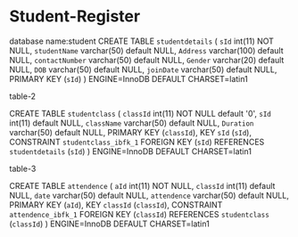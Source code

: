 # Student-Register
database name:student
CREATE TABLE `studentdetails` (
  `sId` int(11) NOT NULL,
  `studentName` varchar(50) default NULL,
  `Address` varchar(100) default NULL,
  `contactNumber` varchar(50) default NULL,
  `Gender` varchar(20) default NULL,
  `DOB` varchar(50) default NULL,
  `joinDate` varchar(50) default NULL,
  PRIMARY KEY  (`sId`)
) ENGINE=InnoDB DEFAULT CHARSET=latin1

table-2

CREATE TABLE `studentclass` (
  `classId` int(11) NOT NULL default '0',
  `sId` int(11) default NULL,
  `className` varchar(50) default NULL,
  `Duration` varchar(50) default NULL,
  PRIMARY KEY  (`classId`),
  KEY `sId` (`sId`),
  CONSTRAINT `studentclass_ibfk_1` FOREIGN KEY (`sId`) REFERENCES `studentdetails` (`sId`)
) ENGINE=InnoDB DEFAULT CHARSET=latin1

table-3

CREATE TABLE `attendence` (
  `aId` int(11) NOT NULL,
  `classId` int(11) default NULL,
  `date` varchar(50) default NULL,
  `attendence` varchar(50) default NULL,
  PRIMARY KEY  (`aId`),
  KEY `classId` (`classId`),
  CONSTRAINT `attendence_ibfk_1` FOREIGN KEY (`classId`) REFERENCES `studentclass` (`classId`)
) ENGINE=InnoDB DEFAULT CHARSET=latin1
